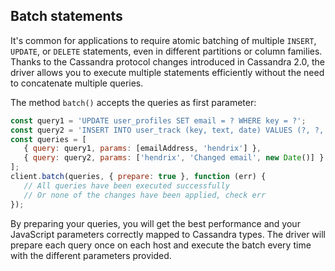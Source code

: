 ## Batch statements

It's common for applications to require atomic batching of multiple `INSERT`, `UPDATE`, or `DELETE` statements, even in
different partitions or column families. Thanks to the Cassandra protocol changes introduced in Cassandra 2.0, the
driver allows you to execute multiple statements efficiently without the need to concatenate multiple queries.

The method `batch()` accepts the queries as first parameter:

```javascript
const query1 = 'UPDATE user_profiles SET email = ? WHERE key = ?';
const query2 = 'INSERT INTO user_track (key, text, date) VALUES (?, ?, ?)';
const queries = [
   { query: query1, params: [emailAddress, 'hendrix'] },
   { query: query2, params: ['hendrix', 'Changed email', new Date()] } 
];
client.batch(queries, { prepare: true }, function (err) {
   // All queries have been executed successfully
   // Or none of the changes have been applied, check err
});
```

By preparing your queries, you will get the best performance and your JavaScript parameters correctly mapped to 
Cassandra types. The driver will prepare each query once on each host and execute the batch every time with the
different parameters provided.